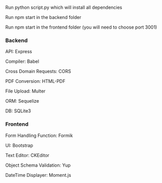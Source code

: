 Run python script.py which will install all dependencies

Run npm start in the backend folder

Run npm start in the frontend folder (you will need to choose port 3001)


### Backend

API: Express

Compiler: Babel

Cross Domain Requests: CORS

PDF Conversion: HTML-PDF

File Upload: Multer

ORM: Sequelize

DB: SQLite3


### Frontend

Form Handling Function: Formik

UI: Bootstrap

Text Editor: CKEditor

Object Schema Validation: Yup

DateTime Displayer: Moment.js